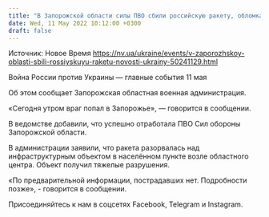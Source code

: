 ```yaml
---
title: "В Запорожской области силы ПВО сбили российскую ракету, обломками поврежден инфраструктурный объект — ОВА"
date: Wed, 11 May 2022 10:12:00 +0300
draft: false
---
```

Источник: Новое Время https://nv.ua/ukraine/events/v-zaporozhskoy-oblasti-sbili-rossiyskuyu-raketu-novosti-ukrainy-50241129.html


Война России против Украины — главные события 11 мая

Об этом сообщает Запорожская областная военная администрация.

«Сегодня утром враг попал в Запорожье», — говорится в сообщении.

В ведомстве добавили, что успешно отработала ПВО Сил обороны Запорожской области.

В администрации заявили, что ракета разорвалась над инфраструктурным объектом в населённом пункте возле областного центра. Объект получил тяжелые разрушения.

«По предварительной информации, пострадавших нет. Подробности позже», - говорится в сообщении.

Присоединяйтесь к нам в соцсетях Facebook, Telegram и Instagram.

